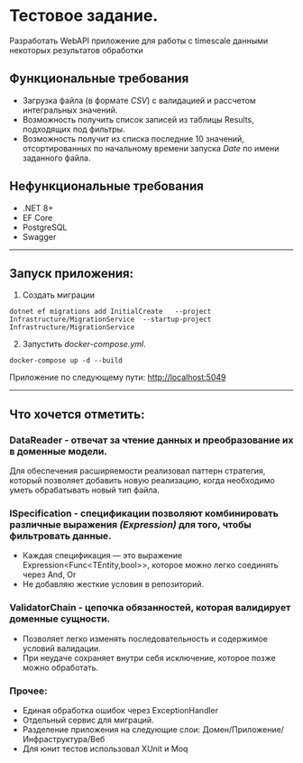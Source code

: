 ﻿# Тестовое задание.
Разработать WebAPI приложение для работы с timescale данными некоторых результатов
обработки

## Функциональные требования
- Загрузка файла (в формате _CSV_) с валидацией и рассчетом интегральных значений.
- Возможность получить список записей из таблицы Results, подходящих под фильтры.
- Возможность получит из списка последние 10 значений, отсортированных по начальному
  времени запуска _Date_ по имени заданного файла.

## Нефункциональные требования
-  .NET 8+
-  EF Core
-  PostgreSQL
-  Swagger

---
## Запуск приложения:
1. Создать миграции
```
dotnet ef migrations add InitialCreate   --project Infrastructure/MigrationService  --startup-project Infrastructure/MigrationService
```
2. Запустить _docker-compose.yml_.
```
docker-compose up -d --build
```
Приложение по следующему пути: [http://localhost:5049](Ссылка)

---
## Что хочется отметить:
### DataReader - отвечат за чтение данных и преобразование их в доменные модели.
Для обеспечения расширяемости реализовал паттерн стратегия, который позволяет добавить новую реализацию, когда необходимо уметь обрабатывать новый тип файла.

### ISpecification - спецификации позволяют комбинировать различные выражения _(Expression)_ для того, чтобы фильтровать данные.
- Каждая спецификация — это выражение Expression<Func<TEntity,bool>>, которое можно легко соединять через And, Or
- Не добавляю жесткие условия в репозиторий.

### ValidatorChain - цепочка обязанностей, которая валидирует доменные сущности.
- Позволяет легко изменять последовательность и содержимое условий валидации.
- При неудаче сохраняет внутри себя исключение, которое позже можно обработать.

### Прочее:
- Единая обработка ошибок через ExceptionHandler
- Отдельный сервис для миграций.
- Разделение приложения на следующие слои: Домен/Приложение/Инфраструктура/Веб
- Для юнит тестов использовал XUnit и Moq
